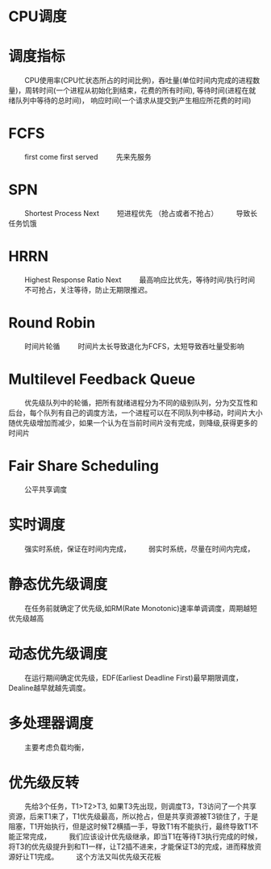 # CPU调度
# 调度指标
&emsp;&emsp; CPU使用率(CPU忙状态所占的时间比例)，吞吐量(单位时间内完成的进程数量)，周转时间(一个进程从初始化到结束，花费的所有时间), 等待时间(进程在就绪队列中等待的总时间)， 响应时间(一个请求从提交到产生相应所花费的时间)
# FCFS 
&emsp;&emsp; first come first served
&emsp;&emsp; 先来先服务
# SPN
&emsp;&emsp; Shortest Process Next
&emsp;&emsp; 短进程优先 （抢占或者不抢占）
&emsp;&emsp; 导致长任务饥饿
# HRRN
&emsp;&emsp; Highest Response Ratio Next
&emsp;&emsp; 最高响应比优先，等待时间/执行时间
&emsp;&emsp; 不可抢占，关注等待，防止无期限推迟。
<!-- more -->
# Round Robin
&emsp;&emsp; 时间片轮循
&emsp;&emsp; 时间片太长导致退化为FCFS，太短导致吞吐量受影响
# Multilevel Feedback Queue
&emsp;&emsp; 优先级队列中的轮循，把所有就绪进程分为不同的级别队列，分为交互性和后台，每个队列有自己的调度方法，一个进程可以在不同队列中移动，时间片大小随优先级增加而减少，如果一个认为在当前时间片没有完成，则降级,获得更多的时间片
# Fair Share Scheduling
&emsp;&emsp; 公平共享调度
# 实时调度
&emsp;&emsp; 强实时系统，保证在时间内完成，
&emsp;&emsp; 弱实时系统，尽量在时间内完成，
# 静态优先级调度
&emsp;&emsp; 在任务前就确定了优先级,如RM(Rate Monotonic)速率单调调度，周期越短优先级越高
# 动态优先级调度
&emsp;&emsp; 在运行期间确定优先级，EDF(Earliest Deadline First)最早期限调度，Dealine越早就越先调度。
# 多处理器调度
&emsp;&emsp; 主要考虑负载均衡，
# 优先级反转
&emsp;&emsp; 先给3个任务，T1&gt;T2&gt;T3, 如果T3先出现，则调度T3，T3访问了一个共享资源，后来T1来了，T1优先级最高，所以抢占，但是共享资源被T3锁住了，于是阻塞，T1开始执行，但是这时候T2横插一手，导致T1有不能执行，最终导致T1不能正常完成，
&emsp;&emsp; 我们应该设计优先级继承，即当T1在等待T3执行完成的时候，将T3的优先级提升到和T1一样，让T2插不进来，才能保证T3的完成，进而释放资源好让T1完成。
&emsp;&emsp; 这个方法又叫优先级天花板


